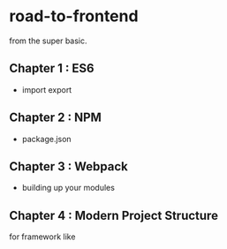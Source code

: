 # road-to-frontend
from the super basic.

## Chapter 1 : ES6
- import export
## Chapter 2 : NPM
- package.json
## Chapter 3 : Webpack
- building up your modules
## Chapter 4 : Modern Project Structure
for framework like 
